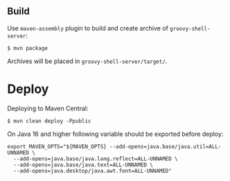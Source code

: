 ## Build

Use `maven-assembly` plugin to build and create archive of `groovy-shell-server`:

```
$ mvn package
```

Archives will be placed in `groovy-shell-server/target/`.

# Deploy

Deploying to Maven Central:

```
$ mvn clean deploy -Ppublic
```

On Java 16 and higher following variable should be exported before deploy:

```
export MAVEN_OPTS="${MAVEN_OPTS} --add-opens=java.base/java.util=ALL-UNNAMED \
  --add-opens=java.base/java.lang.reflect=ALL-UNNAMED \
  --add-opens=java.base/java.text=ALL-UNNAMED \
  --add-opens=java.desktop/java.awt.font=ALL-UNNAMED"
```